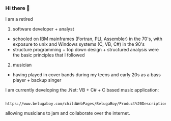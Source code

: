 ### Hi there 👋

I am a retired

1) software developer + analyst
  * schooled on IBM mainframes (Fortran, PLI, Assembler) in the 70's, with 
    exposure to unix and Windows systems (C, VB, C#) in the 90's
  * structure programming + top down design + structured analysis were the basic principles
    that I followed 
2) musician 
  * having played in cover bands during my teens and early 20s as a bass player + backup singer

I am currently developing the .Net: VB + C# + C based music application: 

     https://www.belugaboy.com/childWebPages/BelugaBoy/Product%20Descriptions/Product%20Descriptions.html
 
 allowing musicians to jam and collaborate over the internet.

<!--
**JimBayne/JimBayne** is a ✨ _special_ ✨ repository because its `README.md` (this file) appears on your GitHub profile.

Here are some ideas to get you started:

- 🔭 I’m currently working on ...
- 🌱 I’m currently learning ...
- 👯 I’m looking to collaborate on ...
- 🤔 I’m looking for help with ...
- 💬 Ask me about ...
- 📫 How to reach me: ...
- 😄 Pronouns: ...
- ⚡ Fun fact: ...
-->
